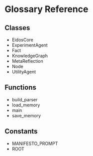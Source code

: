 # Glossary Reference

## Classes
- EidosCore
- ExperimentAgent
- Fact
- KnowledgeGraph
- MetaReflection
- Node
- UtilityAgent

## Functions
- build_parser
- load_memory
- main
- save_memory

## Constants
- MANIFESTO_PROMPT
- ROOT
